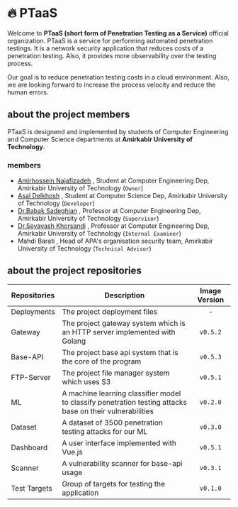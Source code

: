 # :fire: PTaaS

Welcome to __PTaaS (short form of Penetration Testing as a Service)__ official organization.
PTaaS is a service for performing automated penetration testings. It is a network security application that
reduces costs of a penetration testing. Also, it provides more observability over the testing process.

Our goal is to reduce penetration testing costs in a cloud environment. Also, we are looking forward to increase
the process velocity and reduce the human errors.

## about the project members

PTaaS is designend and implemented by students of Computer Engineering and Computer Science departments at __Amirkabir University of Technology__.

### members

- [Amirhossein Najafizadeh](https://www.linkedin.com/in/amirnhnajafiz21/) , Student at Computer Engineering Dep, Amirkabir University of Technology (```Owner```)
- [Asal Delkhosh](https://www.linkedin.com/in/asaldelkhosh/) , Student at Computer Science Dep, Amirkabir University of Technology (```Developer```)
- [Dr.Babak Sadeghian](https://aut.ac.ir/cv/2102/BABAK%20SADEGHIYAN) , Professor at Computer Engineering Dep, Amirkabir University of Technology (```Supervisor```)
- [Dr.Seyavash Khorsandi](https://aut.ac.ir/cv/2261/SIAVASH%20KHORSANDI) , Professor at Computer Engineering Dep, Amirkabir University of Technology (```Internal Examiner```)
- Mahdi Barati , Head of APA's organisation security team, Amirkabir University of Technology (```Technical Advisor```)

## about the project repositories

| Repositories      | Description | Image Version |
| ----------------- | ----------- | :----------: |
| Deployments       | The project deployment files | - |
| Gateway           | The project gateway system which is an HTTP server implemented with Golang | ```v0.5.2``` |
| Base-API          | The project base api system that is the core of the program | ```v0.5.3``` |
| FTP-Server        | The project file manager system which uses S3 | ```v0.5.1``` |
| ML                | A machine learning classifier model to classify penetration testing attacks base on their vulnerabilities | ```v0.2.0``` |
| Dataset           | A dataset of 3500 penetration testing attacks for our ML | ```v0.3.0``` |
| Dashboard         | A user interface implemented with Vue.js | ```v0.5.1``` |
| Scanner           | A vulnerability scanner for base-api usage | ```v0.3.1``` |
| Test Targets      | Group of targets for testing the application | ```v0.1.0``` |
